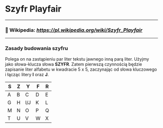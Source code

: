# Szyfr Playfair
---
### :book: Wikipedia: *https://pl.wikipedia.org/wiki/Szyfr_Playfair*
---
### Zasady budowania szyfru
Polega on na zastąpieniu par liter tekstu jawnego inną parą liter. Użyjmy jako słowa-klucza słowa **SZYFR**. Zatem pierwszą czynnością będzie zapisanie liter alfabetu w kwadracie 5 x 5, zaczynając od słowa kluczowego i łącząc litery **I** oraz **J**.

| S | Z | Y | F | R |
| --- | --- | --- | --- | --- |
| A | B | C | D | E |
| G | H | I/J | K | L |
| M | N | O | P | Q |
| T | U | V | W | X |

